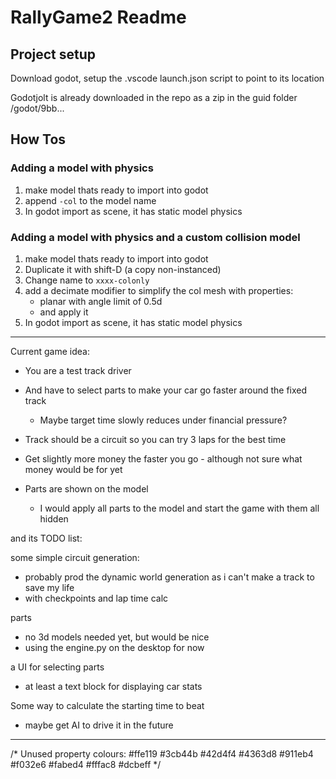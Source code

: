 # RallyGame2 Readme

## Project setup

Download godot, setup the .vscode launch.json script to point to its location

Godotjolt is already downloaded in the repo as a zip in the guid folder /godot/9bb...


## How Tos

### Adding a model with physics
1. make model thats ready to import into godot
1. append `-col` to the model name
1. In godot import as scene, it has static model physics

### Adding a model with physics and a custom collision model
1. make model thats ready to import into godot
1. Duplicate it with shift-D (a copy non-instanced)
1. Change name to `xxxx-colonly`
1. add a decimate modifier to simplify the col mesh with properties:
   - planar with angle limit of 0.5d
   - and apply it
1. In godot import as scene, it has static model physics


----

Current game idea:

- You are a test track driver
- And have to select parts to make your car go faster around the fixed track
  - Maybe target time slowly reduces under financial pressure?

- Track should be a circuit so you can try 3 laps for the best time

- Get slightly more money the faster you go - although not sure what money would be for yet

- Parts are shown on the model
  - I would apply all parts to the model and start the game with them all hidden

and its TODO list:

some simple circuit generation:
- probably prod the dynamic world generation as i can't make a track to save my life
- with checkpoints and lap time calc

parts
- no 3d models needed yet, but would be nice
- using the engine.py on the desktop for now

a UI for selecting parts
- at least a text block for displaying car stats

Some way to calculate the starting time to beat
- maybe get AI to drive it in the future

---

/*
Unused property colours:
#ffe119
#3cb44b
#42d4f4
#4363d8
#911eb4
#f032e6
#fabed4
#fffac8
#dcbeff
*/
